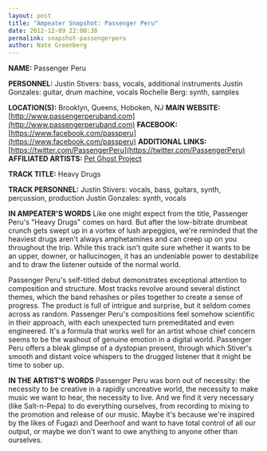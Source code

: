 ```yaml
---
layout: post
title: "Ampeater Snapshot: Passenger Peru"
date: 2012-12-09 22:00:30
permalink: snapshot-passengerperu
author: Nate Greenberg
---
```

**NAME:** Passenger Peru

**PERSONNEL:** Justin Stivers: bass, vocals, additional instruments Justin Gonzales: guitar, drum machine, vocals Rochelle Berg: synth, samples

**LOCATION(S):** Brooklyn, Queens, Hoboken, NJ **MAIN WEBSITE:** [http://www.passengerperuband.com](http://www.passengerperuband.com) **FACEBOOK:** [https://www.facebook.com/passperu](https://www.facebook.com/passperu) **ADDITIONAL LINKS:** [https://twitter.com/PassengerPeru](https://twitter.com/PassengerPeru) **AFFILIATED ARTISTS:** [Pet Ghost Project](http://ampeatermusic.com/aem007)

<!-- more -->

**TRACK TITLE:** Heavy Drugs

**TRACK PERSONNEL:** Justin Stivers: vocals, bass, guitars, synth, percussion, production Justin Gonzales: synth, vocals

**IN AMPEATER'S WORDS** Like one might expect from the title, Passenger Peru's "Heavy Drugs" comes on hard. But after the low-bitrate drumbeat crunch gets swept up in a vortex of lush arpeggios, we're reminded that the heaviest drugs aren't always amphetamines and can creep up on you throughout the trip. While this track isn't quite sure whether it wants to be an upper, downer, or hallucinogen, it has an undeniable power to destabilize and to draw the listener outside of the normal world.

Passenger Peru's self-titled debut demonstrates exceptional attention to composition and structure. Most tracks revolve around several distinct themes, which the band rehashes or piles together to create a sense of progress. The product is full of intrigue and surprise, but it seldom comes across as random. Passenger Peru's compositions feel somehow scientific in their approach, with each unexpected turn premeditated and even engineered. It's a formula that works well for an artist whose chief concern seems to be the washout of genuine emotion in a digital world. Passenger Peru offers a bleak glimpse of a dystopian present, through which Stiver's smooth and distant voice whispers to the drugged listener that it might be time to sober up.

**IN THE ARTIST'S WORDS** Passenger Peru was born out of necessity: the necessity to be creative in a rapidly uncreative world, the necessity to make music we want to hear, the necessity to live. And we find it very necessary (like Salt-n-Pepa) to do everything ourselves, from recording to mixing to the promotion and release of our music. Maybe it's because we're inspired by the likes of Fugazi and Deerhoof and want to have total control of all our output, or maybe we don't want to owe anything to anyone other than ourselves.